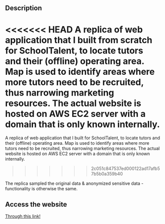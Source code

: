 ## Description

<<<<<<< HEAD
A replica of web application that I built from scratch for SchoolTalent, to locate tutors and their (offline) operating area. Map is used to identify areas where more tutors need to be recruited, thus narrowing marketing resources. The actual website is hosted on AWS EC2 server with a domain that is only known internally.
=======
A replica of web application that I built for SchoolTalent, to locate tutors and their (offline) operating area. Map is used to identify areas where more tutors need to be recruited, thus narrowing marketing resources. The actual website is hosted on AWS EC2 server with a domain that is only known internally.
>>>>>>> 2c051c847537ed000122ad17afb57b5b0a359b40

The replica sampled the original data & anonymized sensitive data - functionality is otherwise the same. 


## Access the website

[Through this link!](https://tutor-map.onrender.com/)

